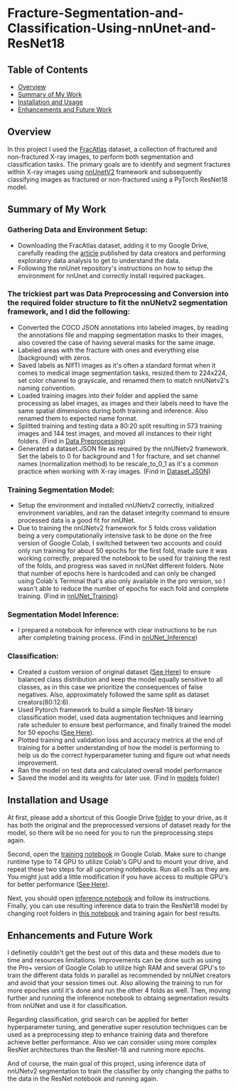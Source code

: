 # Fracture-Segmentation-and-Classification-Using-nnUnet-and-ResNet18

## Table of Contents

- [Overview](#overview)
- [Summary of My Work](#summary-of-my-work)
- [Installation and Usage](#installation-and-usage)
- [Enhancements and Future Work](#enhancements-and-future-work)

## Overview
In this project I used the [FracAtlas](https://figshare.com/articles/dataset/The_dataset/22363012) dataset, a collection of fractured and non-fractured X-ray images, to perform both segmentation and classification tasks. The primary goals are to identify and segment fractures within X-ray images using [nnUnetV2](https://github.com/MIC-DKFZ/nnUNet) framework and subsequently classifying images as fractured or non-fractured using a PyTorch ResNet18 model.

## Summary of My Work

### Gathering Data and Environment Setup:
- Downloading the FracAtlas dataset, adding it to my Google Drive, carefully reading the [article](https://www.nature.com/articles/s41597-023-02432-4) published by data creators and performing exploratory data analysis to get to understand the data.
- Following the nnUnet repository's instructions on how to setup the environment for nnUnet and correctly install required packages.

### The trickiest part was Data Preprocessing and Conversion into the required folder structure to fit the nnUNetv2 segmentation framework, and I did the following:
- Converted the COCO JSON annotations into labeled images, by reading the annotations file and mapping segmentation masks to their images, also covered the case of having several masks for the same image.
- Labeled areas with the fracture with ones and everything else (background) with zeros.
- Saved labels as NIfTI images as it's often a standard format when it comes to medical image segmentation tasks, resized them to 224x224, set color channel to grayscale, and renamed them to match nnUNetv2's naming convention.
- Loaded training images into their folder and applied the same processing as label images, as images and their labels need to have the same spatial dimensions during both training and inference. Also renamed them to expected name format.
- Splitted training and testing data a 80:20 split resulting in 573 training images and 144 test images, and moved all instances to their right folders.
(Find in [Data Preprocessing](Data_Preprocessing.ipynb))
- Generated a dataset.JSON file as required by the nnUNetv2 framework. Set the labels to 0 for background and 1 for fracture, and set channel names (normalization method) to be rescale_to_0_1 as it's a common practice when working with X-ray images.
(Find in [Dataset.JSON](datasetJSON.ipynb))

### Training Segmentation Model:
- Setup the environment and installed nnUNetv2 correctly, initialized environment variables, and ran the dataset integrity command to ensure processed data is a good fit for nnUNet.
- Due to training the nnUNetv2 framework for 5 folds cross validation being a very computationally intensive task to be done on the free version of Google Colab, I switched between two accounts and could only run training for about 50 epochs for the first fold, made sure it was working correctly, prepared the notebook to be used for training the rest of the folds, and progress was saved in nnUNet different folders. Note that number of epochs here is hardcoded and can only be changed using Colab's Terminal that's also only available in the pro version, so I wasn't able to reduce the number of epochs for each fold and complete training. (Find in [nnUNet_Training](nnUNet_Training.ipynb))

### Segmentation Model Inference:
- I prepared a notebook for inference with clear instructions to be run after completing training process. (Find in [nnUNet_Inference](nnUNet_Inference.ipynb))

### Classification:
- Created a custom version of original dataset ([See Here](ResNetPreprocessing.ipynb)) to ensure balanced class distribution and keep the model equally sensitive to all classes, as in this case we prioritize the consequences of false negatives. Also, approximately followed the same split as dataset creators(80:12:6).
- Used Pytorch framework to build a simple ResNet-18 binary classification model, used data augmentation techniques and learning rate scheduler to ensure best performance, and finally trained the model for 50 epochs ([See Here](MyResNet18.ipynb)).
- Plotted training and validation loss and accuracy metrics at the end of training for a better understanding of how the model is performing to help us do the correct hyperparameter tuning and figure out what needs improvement.
- Ran the model on test data and calculated overall model performance
- Saved the model and its weights for later use. (Find in [models](https://drive.google.com/drive/folders/1au_VcDwEMy183qL6zGQc2KuBve-Cwzp1?usp=sharing) folder)

## Installation and Usage

At first, please add a shortcut of this Google Drive [folder](https://drive.google.com/drive/folders/1wmULTo-87FWcIvIN-YeSgEyH1838fymj?usp=sharing) to your drive, as it has both the original and the preprocessed versions of dataset ready for the model, so there will be no need for you to run the preprocessing steps again.

Second, open the [training notebook](nnUNet_Training.ipynb) in Google Colab. Make sure to change runtime type to T4 GPU to utilize Colab's GPU and to mount your drive, and repeat these two steps for all upcoming notebooks. Run all cells as they are. You might just add a little modification if you have access to multiple GPU's for better performance ([See Here](https://github.com/MIC-DKFZ/nnUNet/blob/master/documentation/how_to_use_nnunet.md#using-multiple-gpus-for-training)).

Next, you should open [inference notebook](nnUNet_Inference.ipynb) and follow its instructions. Finally, you can use resulting inference data to train the ResNet18 model by changing root folders in [this notebook](MyResNet18.ipynb) and training again for best results.


## Enhancements and Future Work

I definetily couldn't get the best out of this data and these models due to time and resources limitations. Improvements can be done such as using the Pro+ version of Google Colab to utilize high RAM and several GPU's to train the different data folds in parallel as recommended by nnUNet creators and avoid that your session times out. Also allowing the training to run for more epoches until it's done and run the other 4 folds as well. Then, moving further and running the inference notebook to obtaing segmentation results from nnUNet and use it for classification.

Regarding classification, grid search can be applied for better hyperparameter tuning, and generative super resolution techniques can be used as a preprocessing step to enhance training data and therefore achieve better performance. Also we can consider using more complex ResNet architectures than the ResNet-18 and running more epochs.

And of course, the main goal of this project, using inference data of nnUNetv2 segmentation to train the classifier by only changing the paths to the data in the ResNet notebook and running again.
